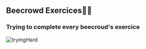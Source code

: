 ## Beecrowd Exercices🥊🧮

### Trying to complete every beecroud's exercice
![tryingHard](https://media0.giphy.com/media/6SuM7k7BcnUqEHP6NM/giphy.gif?cid=ecf05e4728ve9j70d8i55cw9w1mb2287fm7nzcqvmxdsm8kq&rid=giphy.gif&ct=g)

